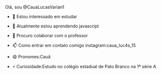  Olá, sou @CauaLucasVarian1

- 👀 Estou interessado em estudar 

- 🌱 Atualmente estou aprendendo javascript

- 💞️ Procuro colaborar com o professor

- 📫 Como entrar em contato comigo instagram:caua_luc4s_15

- 😄 Pronomes:Cauã

- ⚡ Curiosidade:Estudo no colégio estadual de Pato Branco na 1ª série A

<!---
CauaLucasVarian1/CauaLucasVarian1 is a ✨ special ✨ repository because its `README.md` (this file) appears on your GitHub profile.
You can click the Preview link to take a look at your changes.
--->
